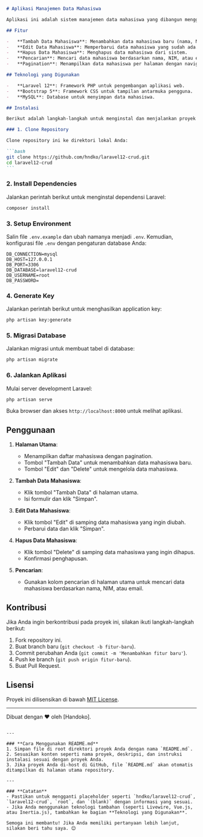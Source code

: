 ````markdown
# Aplikasi Manajemen Data Mahasiswa

Aplikasi ini adalah sistem manajemen data mahasiswa yang dibangun menggunakan framework Laravel. Aplikasi ini memungkinkan pengguna untuk melakukan operasi CRUD (Create, Read, Update, Delete) pada data mahasiswa, seperti menambahkan, mengedit, menghapus, dan melihat daftar mahasiswa.

## Fitur

-   **Tambah Data Mahasiswa**: Menambahkan data mahasiswa baru (nama, NIM, email, nomor telepon, alamat).
-   **Edit Data Mahasiswa**: Memperbarui data mahasiswa yang sudah ada.
-   **Hapus Data Mahasiswa**: Menghapus data mahasiswa dari sistem.
-   **Pencarian**: Mencari data mahasiswa berdasarkan nama, NIM, atau email.
-   **Pagination**: Menampilkan data mahasiswa per halaman dengan navigasi pagination.

## Teknologi yang Digunakan

-   **Laravel 12**: Framework PHP untuk pengembangan aplikasi web.
-   **Bootstrap 5**: Framework CSS untuk tampilan antarmuka pengguna.
-   **MySQL**: Database untuk menyimpan data mahasiswa.

## Instalasi

Berikut adalah langkah-langkah untuk menginstal dan menjalankan proyek ini di lingkungan lokal Anda:

### 1. Clone Repository

Clone repository ini ke direktori lokal Anda:

```bash
git clone https://github.com/hndko/laravel12-crud.git
cd laravel12-crud
```
````

### 2. Install Dependencies

Jalankan perintah berikut untuk menginstal dependensi Laravel:

```bash
composer install
```

### 3. Setup Environment

Salin file `.env.example` dan ubah namanya menjadi `.env`. Kemudian, konfigurasi file `.env` dengan pengaturan database Anda:

```env
DB_CONNECTION=mysql
DB_HOST=127.0.0.1
DB_PORT=3306
DB_DATABASE=laravel12-crud
DB_USERNAME=root
DB_PASSWORD=
```

### 4. Generate Key

Jalankan perintah berikut untuk menghasilkan application key:

```bash
php artisan key:generate
```

### 5. Migrasi Database

Jalankan migrasi untuk membuat tabel di database:

```bash
php artisan migrate
```

### 6. Jalankan Aplikasi

Mulai server development Laravel:

```bash
php artisan serve
```

Buka browser dan akses `http://localhost:8000` untuk melihat aplikasi.

## Penggunaan

1. **Halaman Utama**:

    - Menampilkan daftar mahasiswa dengan pagination.
    - Tombol "Tambah Data" untuk menambahkan data mahasiswa baru.
    - Tombol "Edit" dan "Delete" untuk mengelola data mahasiswa.

2. **Tambah Data Mahasiswa**:

    - Klik tombol "Tambah Data" di halaman utama.
    - Isi formulir dan klik "Simpan".

3. **Edit Data Mahasiswa**:

    - Klik tombol "Edit" di samping data mahasiswa yang ingin diubah.
    - Perbarui data dan klik "Simpan".

4. **Hapus Data Mahasiswa**:

    - Klik tombol "Delete" di samping data mahasiswa yang ingin dihapus.
    - Konfirmasi penghapusan.

5. **Pencarian**:
    - Gunakan kolom pencarian di halaman utama untuk mencari data mahasiswa berdasarkan nama, NIM, atau email.

## Kontribusi

Jika Anda ingin berkontribusi pada proyek ini, silakan ikuti langkah-langkah berikut:

1. Fork repository ini.
2. Buat branch baru (`git checkout -b fitur-baru`).
3. Commit perubahan Anda (`git commit -m 'Menambahkan fitur baru'`).
4. Push ke branch (`git push origin fitur-baru`).
5. Buat Pull Request.

## Lisensi

Proyek ini dilisensikan di bawah [MIT License](LICENSE).

---

Dibuat dengan ❤️ oleh [Handoko].

```

---

### **Cara Menggunakan README.md**
1. Simpan file di root direktori proyek Anda dengan nama `README.md`.
2. Sesuaikan konten seperti nama proyek, deskripsi, dan instruksi instalasi sesuai dengan proyek Anda.
3. Jika proyek Anda di-host di GitHub, file `README.md` akan otomatis ditampilkan di halaman utama repository.

---

### **Catatan**
- Pastikan untuk mengganti placeholder seperti `hndko/laravel12-crud`, `laravel12-crud`, `root`, dan `(blank)` dengan informasi yang sesuai.
- Jika Anda menggunakan teknologi tambahan (seperti Livewire, Vue.js, atau Inertia.js), tambahkan ke bagian **Teknologi yang Digunakan**.

Semoga ini membantu! Jika Anda memiliki pertanyaan lebih lanjut, silakan beri tahu saya. 😊
```
